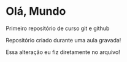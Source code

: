 # Olá, Mundo 
Primeiro repositório de curso git e github

Repositório criado durante uma aula gravada!

Essa alteração eu fiz diretamente no arquivo!
